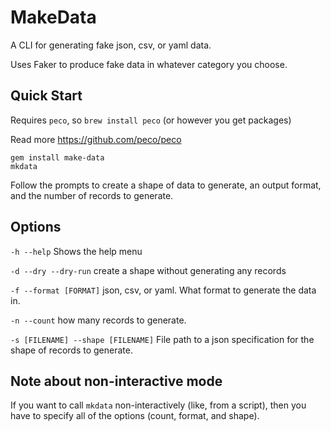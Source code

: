 # MakeData

A CLI for generating fake json, csv, or yaml data.

Uses Faker to produce fake data in whatever category you choose.

## Quick Start

Requires `peco`, so `brew install peco` (or however you get packages)

Read more https://github.com/peco/peco

```
gem install make-data
mkdata
```

Follow the prompts to create a shape of data to generate, an output format, and the number of records to generate.

## Options

`-h --help` Shows the help menu

`-d --dry --dry-run` create a shape without generating any records

`-f --format [FORMAT]` json, csv, or yaml. What format to generate the data in.

`-n --count` how many records to generate.

`-s [FILENAME] --shape [FILENAME]` File path to a json specification for the shape of records to generate.

## Note about non-interactive mode

If you want to call `mkdata` non-interactively (like, from a script), then you have to specify all of the options (count, format, and shape).
